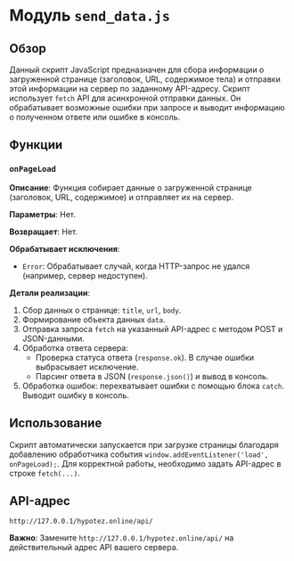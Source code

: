 # Модуль `send_data.js`

## Обзор

Данный скрипт JavaScript предназначен для сбора информации о загруженной странице (заголовок, URL, содержимое тела) и отправки этой информации на сервер по заданному API-адресу.  Скрипт использует `fetch` API для асинхронной отправки данных.  Он обрабатывает возможные ошибки при запросе и выводит информацию о полученном ответе или ошибке в консоль.


## Функции

### `onPageLoad`

**Описание**: Функция собирает данные о загруженной странице (заголовок, URL, содержимое) и отправляет их на сервер.

**Параметры**:
Нет.

**Возвращает**:
Нет.

**Обрабатывает исключения**:
- `Error`: Обрабатывает случай, когда HTTP-запрос не удался (например, сервер недоступен).

**Детали реализации**:
1. Сбор данных о странице: `title`, `url`, `body`.
2. Формирование объекта данных `data`.
3. Отправка запроса `fetch` на указанный API-адрес с методом POST и JSON-данными.
4. Обработка ответа сервера:
    - Проверка статуса ответа (`response.ok`).  В случае ошибки выбрасывает исключение.
    - Парсинг ответа в JSON (`response.json()`) и вывод в консоль.
5. Обработка ошибок: перехватывает ошибки с помощью блока `catch`. Выводит ошибку в консоль.

## Использование

Скрипт автоматически запускается при загрузке страницы благодаря добавлению обработчика события `window.addEventListener('load', onPageLoad);`.  Для корректной работы, необходимо задать API-адрес в строке `fetch(...)`.


## API-адрес

`http://127.0.0.1/hypotez.online/api/`

**Важно**: Замените `http://127.0.0.1/hypotez.online/api/` на действительный адрес API вашего сервера.